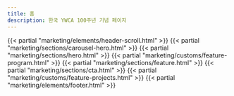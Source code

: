 ```yaml
---
title: 홈
description: 한국 YWCA 100주년 기념 페이지
---
```


{{< partial "marketing/elements/header-scroll.html" >}}
{{< partial "marketing/sections/carousel-hero.html" >}}
{{< partial "marketing/sections/hero.html" >}}
{{< partial "marketing/customs/feature-program.html" >}}
{{< partial "marketing/sections/feature.html" >}}
{{< partial "marketing/sections/cta.html" >}}
{{< partial "marketing/customs/feature-projects.html" >}}
{{< partial "marketing/elements/footer.html" >}}